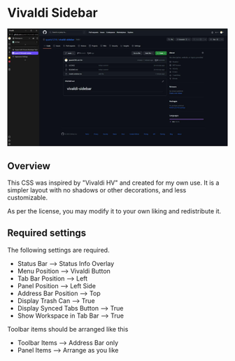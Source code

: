 # Vivaldi Sidebar
![](assets/window.jpeg)
## Overview
This CSS was inspired by "Vivaldi HV" and created for my own use.
It is a simpler layout with no shadows or other decorations, and less customizable.

As per the license, you may modify it to your own liking and redistribute it.


## Required settings
The following settings are required.

- Status Bar --> Status Info Overlay
- Menu Position --> Vivaldi Button
- Tab Bar Position --> Left
- Panel Position --> Left Side
- Address Bar Position --> Top
- Display Trash Can --> True
- Display Synced Tabs Button --> True
- Show Workspace in Tab Bar --> True

Toolbar items should be arranged like this
- Toolbar Items --> Address Bar only
- Panel Items --> Arrange as you like
